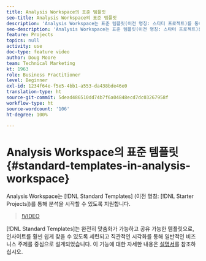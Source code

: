 ```yaml
---
title: Analysis Workspace의 표준 템플릿
seo-title: Analysis Workspace의 표준 템플릿
description: 'Analysis Workspace는 표준 템플릿(이전 명칭: 스타터 프로젝트)를 통해 분석을 시작할 수 있도록 지원합니다.'
seo-description: 'Analysis Workspace는 표준 템플릿(이전 명칭: 스타터 프로젝트)를 통해 분석을 시작할 수 있도록 지원합니다.'
feature: Projects
topics: null
activity: use
doc-type: feature video
author: Doug Moore
team: Technical Marketing
kt: 1963
role: Business Practitioner
level: Beginner
exl-id: 1234f64e-f5e5-4bb1-a553-da438bde46e0
translation-type: ht
source-git-commit: 5dead486510dd74b7f6a04848ecd7dc03267958f
workflow-type: ht
source-wordcount: '106'
ht-degree: 100%

---
```


# Analysis Workspace의 표준 템플릿 {#standard-templates-in-analysis-workspace}

Analysis Workspace는 [!DNL Standard Templates] (이전 명칭: [!DNL Starter Projects])를 통해 분석을 시작할 수 있도록 지원합니다.

>[!VIDEO](https://video.tv.adobe.com/v/23960/?quality=12)

[!DNL Standard Templates]는 완전히 맞춤화가 가능하고 공유 가능한 템플릿으로, 인사이트를 훨씬 쉽게 찾을 수 있도록 세련되고 직관적인 시각화를 통해 일반적인 비즈니스 주제를 중심으로 설계되었습니다. 이 기능에 대한 자세한 내용은 [설명서](https://marketing.adobe.com/resources/help/ko-KR/analytics/analysis-workspace/starter_projects.html)를 참조하십시오.
